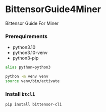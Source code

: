 # BittensorGuide4Miner
Bittensor Guide For Miner


### Prerequirements
- python3.10
- python3.10-venv
- python3-pip

``` bash (optional)
alias python=python3
```

``` bash (optional)
python -m venv venv
source venv/bin/activate
```

### Install `btcli`
``` bash
pip install bittensor-cli
```